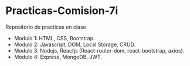 # Practicas-Comision-7i
Repositorio de practicas en clase
 - Modulo 1: HTML, CSS, Bootstrap.
 - Modulo 2: Javascript, DOM, Local Storage, CRUD.
 - Modulo 3: Nodejs, Reactjs (React-router-dom, react-bootstrap, axios).
 - Modulo 4: Express, MongoDB, JWT.
